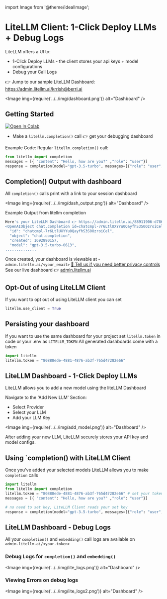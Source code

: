 import Image from '@theme/IdealImage';

# LiteLLM Client: 1-Click Deploy LLMs + Debug Logs
LiteLLM offers a UI to:
* 1-Click Deploy LLMs - the client stores your api keys + model configurations
* Debug your Call Logs 

👉 Jump to our sample LiteLLM Dashboard: https://admin.litellm.ai/krrish@berri.ai

<Image img={require('../../img/dashboard.png')} alt="Dashboard" />

## Getting Started
<a target="_blank" href="https://colab.research.google.com/github/BerriAI/litellm/blob/main/cookbook/liteLLM_OpenAI.ipynb">
  <img src="https://colab.research.google.com/assets/colab-badge.svg" alt="Open In Colab"/>
</a>

* Make a `litellm.completion()` call 👉 get your debugging dashboard  

Example Code: Regular `litellm.completion()` call:
```python
from litellm import completion
messages = [{ "content": "Hello, how are you?" ,"role": "user"}]
response = completion(model="gpt-3.5-turbo", messages=[{"role": "user", "content": "Hi 👋 - i'm openai"}])
```

## Completion() Output with dashboard
All `completion()` calls print with a link to your session dashboard

<Image img={require('../../img/dash_output.png')} alt="Dashboard" />


Example Output from litellm completion
```bash
Here's your LiteLLM Dashboard 👉 https://admin.litellm.ai/88911906-d786-44f2-87c7-9720e6031b45
<OpenAIObject chat.completion id=chatcmpl-7r6LtlUXYYu0QayfhS3S0OzroiCel at 0x7fb307375030> JSON: {
  "id": "chatcmpl-7r6LtlUXYYu0QayfhS3S0OzroiCel",
  "object": "chat.completion",
  "created": 1692890157,
  "model": "gpt-3.5-turbo-0613",
..............

```

Once created, your dashboard is viewable at - `admin.litellm.ai/<your_email>` [👋 Tell us if you need better privacy controls](https://calendly.com/d/4mp-gd3-k5k/berriai-1-1-onboarding-litellm-hosted-version?month=2023-08)
See our live dashboard 👉 [admin.litellm.ai](https://admin.litellm.ai/)

## Opt-Out of using LiteLLM Client
If you want to opt out of using LiteLLM client you can set
```python
litellm.use_client = True
```
## Persisting your dashboard
If you want to use the same dashboard for your project set
`litellm.token` in code or your .env as `LITELLM_TOKEN`
All generated dashboards come with a token
```python
import litellm
litellm.token = "80888ede-4881-4876-ab3f-765d47282e66"
```

## LiteLLM Dashboard - 1-Click Deploy LLMs
LiteLLM allows you to add a new model using the liteLLM Dashboard 

Navigate to the 'Add New LLM' Section:
* Select Provider
* Select your LLM 
* Add your LLM Key

<Image img={require('../../img/add_model.png')} alt="Dashboard" />

After adding your new LLM, LiteLLM securely stores your API key and model configs. 
## Using `completion() with LiteLLM Client
Once you've added your selected models LiteLLM allows you to make `completion` calls

```python
import litellm
from litellm import completion
litellm.token = "80888ede-4881-4876-ab3f-765d47282e66" # set your token 
messages = [{ "content": "Hello, how are you?" ,"role": "user"}]

# no need to set key, LiteLLM Client reads your set key 
response = completion(model="gpt-3.5-turbo", messages=[{"role": "user", "content": "Hi 👋 - i'm openai"}])
```


## LiteLLM Dashboard - Debug Logs 
All your `completion()` and `embedding()` call logs are available on `admin.litellm.ai/<your-token>`


### Debug Logs for `completion()` and `embedding()`
<Image img={require('../../img/lite_logs.png')} alt="Dashboard" />

### Viewing Errors on debug logs
<Image img={require('../../img/lite_logs2.png')} alt="Dashboard" />



